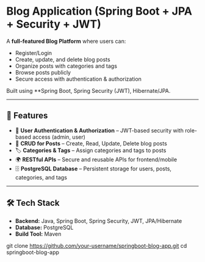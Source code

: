 #  Blog Application (Spring Boot + JPA + Security + JWT)

A **full-featured Blog Platform** where users can:
- Register/Login
- Create, update, and delete blog posts
- Organize posts with categories and tags
- Browse posts publicly
- Secure access with authentication & authorization

Built using **Spring Boot, Spring Security (JWT), Hibernate/JPA.

---

## 🚀 Features
- 🔐 **User Authentication & Authorization** – JWT-based security with role-based access (admin, user)  
- 📝 **CRUD for Posts** – Create, Read, Update, Delete blog posts  
- 🏷️ **Categories & Tags** – Assign categories and tags to posts  
- 🌍 **RESTful APIs** – Secure and reusable APIs for frontend/mobile  
- 🗄️ **PostgreSQL Database** – Persistent storage for users, posts, categories, and tags  

---

## 🛠️ Tech Stack
- **Backend:** Java, Spring Boot, Spring Security, JWT, JPA/Hibernate   
- **Database:** PostgreSQL  
- **Build Tool:** Maven  


git clone https://github.com/your-username/springboot-blog-app.git
cd springboot-blog-app
